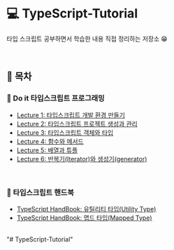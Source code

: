 # 💻 TypeScript-Tutorial

타입 스크립트 공부하면서 학습한 내용 직접 정리하는 저장소 😁

<br />

## 🔖 목차

### 📕 Do it 타입스크립트 프로그래밍

- [Lecture 1: 타입스크립트 개발 환경 만들기](https://github.com/ssi02014/TypeScript-Tutorial/tree/master/lecture1)
- [Lecture 2: 타입스크립트 프로젝트 생성과 관리](https://github.com/ssi02014/TypeScript-Tutorial/tree/master/lecture2)
- [Lecture 3: 타입스크립트 객체와 타입](https://github.com/ssi02014/TypeScript-Tutorial/tree/master/lecture3)
- [Lecture 4: 함수와 메서드](https://github.com/ssi02014/TypeScript-Tutorial/tree/master/lecture4)
- [Lecture 5: 배열과 튜플](https://github.com/ssi02014/TypeScript-Tutorial/tree/master/lecture5)
- [Lecture 6: 반복기(Iterator)와 생성기(generator)](https://github.com/ssi02014/TypeScript-Tutorial/tree/master/lecture6)

<br />

### 📕 타입스크립트 핸드북

- [TypeScript HandBook: 유틸리티 타입(Utility Type)](https://github.com/ssi02014/TypeScript-Tutorial/tree/master/utilityType)
- [TypeScript HandBook: 맵드 타입(Mapped Type)](https://github.com/ssi02014/TypeScript-Tutorial/tree/master/MadppedType)

<br />
"# TypeScript-Tutorial" 
